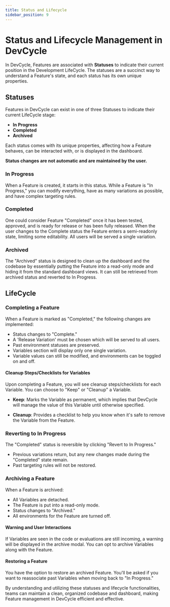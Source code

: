 ```yaml
---
title: Status and Lifecycle
sidebar_position: 9
---
```


# Status and Lifecycle Management in DevCycle

In DevCycle, Features are associated with **Statuses** to indicate their current position in the Development LifeCycle. The statuses are a succinct way to understand a Feature's state, and each status has its own unique properties.

## Statuses

Features in DevCycle can exist in one of three Statuses to indicate their current LifeCycle stage:

- **In Progress**
- **Completed**
- **Archived**

Each status comes with its unique properties, affecting how a Feature behaves, can be interacted with, or is displayed in the dashboard.

**Status changes are not automatic and are maintained by the user.**

### In Progress

When a Feature is created, it starts in this status. While a Feature is "In Progress," you can modify everything, have as many variations as possible, and have complex targeting rules.

### Completed

One could consider Feature "Completed" once it has been tested, approved, and is ready for release or has been fully released. When the user changes to the Complete status the Feature enters a semi-readonly state, limiting some editability. All users will be served a single variation. 

### Archived

The "Archived" status is designed to clean up the dashboard and the codebase by essentially putting the Feature into a read-only mode and hiding it from the standard dashboard views. It can still be retrieved from archived status and reverted to In Progress.

## LifeCycle

### Completing a Feature

When a Feature is marked as "Completed," the following changes are implemented:

- Status changes to "Complete."
- A 'Release Variation' must be chosen which will be served to all users.
- Past environment statuses are preserved.
- Variables section will display only one single variation.
- Variable values can still be modified, and environments can be toggled on and off.

#### Cleanup Steps/Checklists for Variables

Upon completing a Feature, you will see cleanup steps/checklists for each Variable. You can choose to "Keep" or "Cleanup" a Variable.

- **Keep**: Marks the Variable as permanent, which implies that DevCycle will manage the value of this Variable until otherwise specified.
  
- **Cleanup**: Provides a checklist to help you know when it's safe to remove the Variable from the Feature.

### Reverting to In Progress

The "Completed" status is reversible by clicking "Revert to In Progress."

- Previous variations return, but any new changes made during the "Completed" state remain.
- Past targeting rules will not be restored.

### Archiving a Feature

When a Feature is archived:

- All Variables are detached.
- The Feature is put into a read-only mode.
- Status changes to "Archived."
- All environments for the Feature are turned off.

#### Warning and User Interactions

If Variables are seen in the code or evaluations are still incoming, a warning will be displayed in the archive modal. You can opt to archive Variables along with the Feature.

#### Restoring a Feature

You have the option to restore an archived Feature. You'll be asked if you want to reassociate past Variables when moving back to "In Progress."

By understanding and utilizing these statuses and lifecycle functionalities, teams can maintain a clean, organized codebase and dashboard, making Feature management in DevCycle efficient and effective.